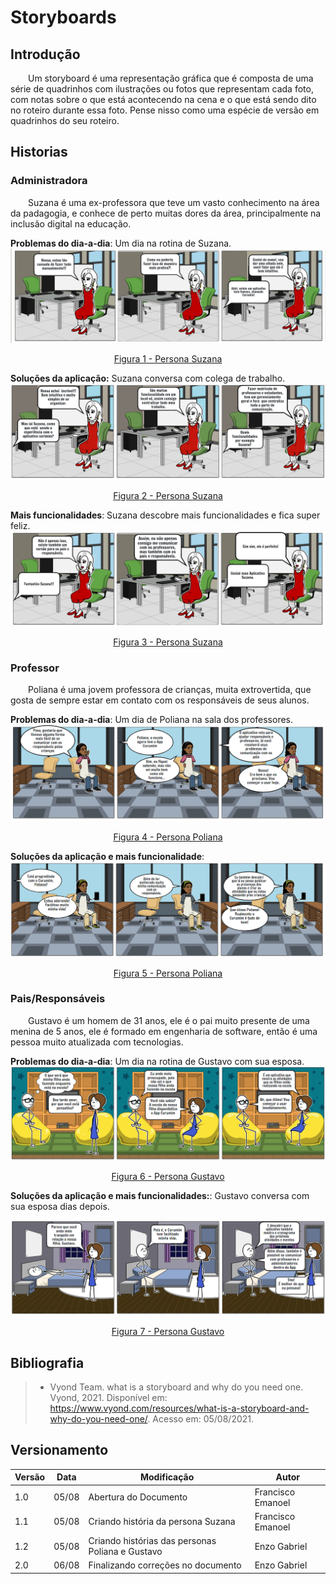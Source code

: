 # Storyboards

## Introdução

&emsp;&emsp;Um storyboard é uma representação gráfica que é composta de uma série de quadrinhos com ilustrações ou fotos que representam cada foto, com notas sobre o que está acontecendo na cena e o que está sendo dito no roteiro durante essa foto. Pense nisso como uma espécie de versão em quadrinhos do seu roteiro.

## Historias

### Administradora

&emsp;&emsp;Suzana é uma ex-professora que teve um vasto conhecimento na área da padagogia, e conhece de perto muitas dores da área, principalmente na inclusão digital na educação.

**Problemas do dia-a-dia**: Um dia na rotina de Suzana.
![](https://raw.githubusercontent.com/francisco1code/docs/master/images/1.png) <center>
[Figura 1 - Persona Suzana ](https://raw.githubusercontent.com/francisco1code/docs/master/images/1.png)</center>

**Soluções da aplicação:** Suzana conversa com colega de trabalho.
![](https://raw.githubusercontent.com/francisco1code/docs/master/images/2.png) <center>
[Figura 2 - Persona Suzana](https://raw.githubusercontent.com/francisco1code/docs/master/images/2.png)</center>

**Mais funcionalidades**: Suzana descobre mais funcionalidades e fica super feliz.
![](https://raw.githubusercontent.com/francisco1code/docs/master/images/3333.png) <center>
[Figura 3 - Persona Suzana](https://raw.githubusercontent.com/francisco1code/docs/master/images/3333.png)</center>

### Professor

&emsp;&emsp;Poliana é uma jovem professora de crianças, muita extrovertida, que gosta de sempre estar em contato com os responsáveis de seus alunos.

**Problemas do dia-a-dia**: Um dia de Poliana na sala dos professores.
![](../../../assets/imagens/storyboards/storyboard_poliana_1.png) <center>
[Figura 4 - Persona Poliana](../../../assets/imagens/storyboards/storyboard_poliana_1.png) </center>

**Soluções da aplicação e mais funcionalidade**:
![](../../../assets/imagens/storyboards/storyboard_poliana_2.png) <center>
[Figura 5 - Persona Poliana](../../../assets/imagens/storyboards/storyboard_poliana_2.png) </center>

### Pais/Responsáveis

&emsp;&emsp;Gustavo é um homem de 31 anos, ele é o pai muito presente de uma menina de 5 anos, ele é formado em engenharia de software, então é uma pessoa muito atualizada com tecnologias.

**Problemas do dia-a-dia**: Um dia na rotina de Gustavo com sua esposa.
![](../../../assets/imagens/storyboards/storyboard_gustavo_1.png) <center>
[Figura 6 - Persona Gustavo](../../../assets/imagens/storyboards/storyboard_gustavo_1.png)</center>

**Soluções da aplicação e mais funcionalidades:**: Gustavo conversa com sua esposa dias depois.

![](../../../assets/imagens/storyboards/storyboard_gustavo_2.png)<center>
[Figura 7 - Persona Gustavo](../../../assets/imagens/storyboards/storyboard_gustavo_2.png)</center>

## Bibliografia

> - Vyond Team. what is a storyboard and why do you need one. Vyond, 2021. Disponível em: <https://www.vyond.com/resources/what-is-a-storyboard-and-why-do-you-need-one/>. Acesso em: 05/08/2021.

## Versionamento

| Versão | Data  | Modificação                                      | Autor             |
| ------ | ----- | ------------------------------------------------ | ----------------- |
| 1.0    | 05/08 | Abertura do Documento                            | Francisco Emanoel |
| 1.1    | 05/08 | Criando história da persona Suzana               | Francisco Emanoel |
| 1.2    | 05/08 | Criando histórias das personas Poliana e Gustavo | Enzo Gabriel      |
| 2.0    | 06/08 | Finalizando correções no documento               | Enzo Gabriel      |
